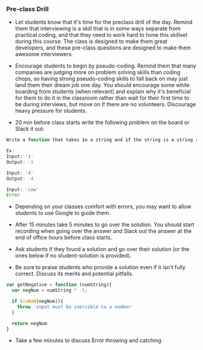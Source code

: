 ### Pre-class Drill

* Let students know that it's time for the preclass drill of the day. Remind them that interviewing is a skill that is in some ways separate from practical coding, and that they need to work hard to hone this skillset during this course. The class is designed to make them great developers, and these pre-class questions are designed to make them awesome interviewers.

* Encourage students to begin by pseudo-coding. Remind them that many companies are judging more on problem solving skills than coding chops, so having strong pseudo-coding skills to fall back on may just land them their dream job one day. You should encourage some white boarding from students (when relevant) and explain why it's beneficial for them to do it in the classroom rather than wait for their first time to be during interviews, but move on if there are no volunteers. Discourage heavy pressure for students.

* 20 min before class starts write the following problem on the board or Slack it out:

```js
Write a function that takes in a string and if the string is a string representation of a number, return the negative version of that number otherwise throw an Error.

Ex:
Input: '1'
Output: -1

Input: '4'
Output: -4

Input: 'cow'
Error
 ```

* Depending on your classes comfort with errors, you may want to allow students to use Google to guide them. 
 
* After 15 minutes take 5 minutes to go over the solution. You should start recording when going over the answer and Slack out the answer at the end of office hours before class starts.

* Ask students if they found a solution and go over their solution (or the ones below if no student-solution is provided). 

* Be sure to praise students who provide a solution even if it isn't fully correct. Discuss its merits and potential pitfalls.

```js
var getNegative = function (numString){
  var negNum = numString * -1;

  if (isNaN(negNum)){
    throw 'input must be coercible to a number'
  }

  return negNum
}
```

* Take a few minutes to discuss Error throwing and catching. 